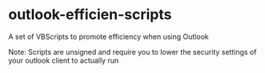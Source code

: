 outlook-efficien-scripts
========================

A set of VBScripts to promote efficiency when using Outlook

Note: 
  Scripts are unsigned and require you to lower the security settings of your outlook client to actually run

